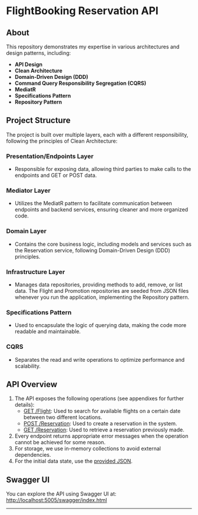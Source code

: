 # FlightBooking Reservation API

## About

This repository demonstrates my expertise in various architectures and design patterns, including:

- **API Design**
- **Clean Architecture**
- **Domain-Driven Design (DDD)**
- **Command Query Responsibility Segregation (CQRS)**
- **MediatR**
- **Specifications Pattern**
- **Repository Pattern**

## Project Structure

The project is built over multiple layers, each with a different responsibility, following the principles of Clean Architecture:

### Presentation/Endpoints Layer
- Responsible for exposing data, allowing third parties to make calls to the endpoints and GET or POST data.

### Mediator Layer
- Utilizes the MediatR pattern to facilitate communication between endpoints and backend services, ensuring cleaner and more organized code.

### Domain Layer
- Contains the core business logic, including models and services such as the Reservation service, following Domain-Driven Design (DDD) principles.

### Infrastructure Layer
- Manages data repositories, providing methods to add, remove, or list data. The Flight and Promotion repositories are seeded from JSON files whenever you run the application, implementing the Repository pattern.

### Specifications Pattern
- Used to encapsulate the logic of querying data, making the code more readable and maintainable.

### CQRS
- Separates the read and write operations to optimize performance and scalability.

## API Overview

1. The API exposes the following operations (see appendixes for further details):
    * [GET /Flight](AppendixI.md): Used to search for available flights on a certain date between two different locations.
    * [POST /Reservation](AppendixII.md): Used to create a reservation in the system.
    * [GET /Reservation](AppendixIII.md): Used to retrieve a reservation previously made.
2. Every endpoint returns appropriate error messages when the operation cannot be achieved for some reason.
3. For storage, we use in-memory collections to avoid external dependencies.
4. For the initial data state, use the [provided JSON](InitialState.json/initialStatePromotion.json).

## Swagger UI

You can explore the API using Swagger UI at:
[http://localhost:5005/swagger/index.html](http://localhost:5005/swagger/index.html)

---

